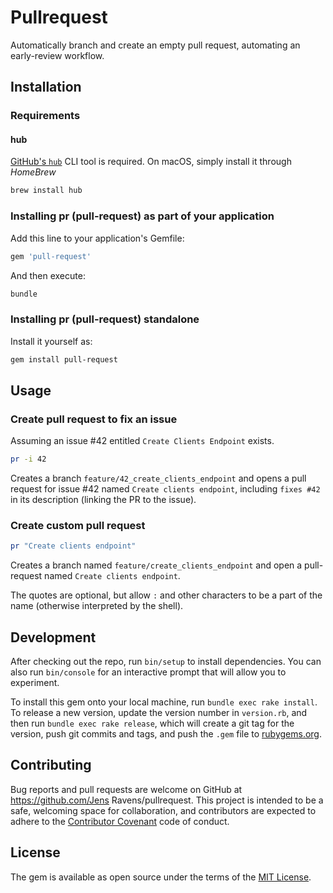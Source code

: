 # Pullrequest

Automatically branch and create an empty pull request, automating an early-review workflow.

## Installation

### Requirements

#### hub

[GitHub's `hub`](https://hub.github.com/) CLI tool is required. On macOS, simply install it through _HomeBrew_

```bash
brew install hub
```

### Installing pr (pull-request) as part of your application

Add this line to your application's Gemfile:

```ruby
gem 'pull-request'
```

And then execute:

```bash
bundle
```

### Installing pr (pull-request) standalone

Install it yourself as:

```bash
gem install pull-request
````

## Usage

### Create pull request to fix an issue

Assuming an issue #42 entitled `Create Clients Endpoint` exists.

```bash
pr -i 42
```

Creates a branch `feature/42_create_clients_endpoint` and opens a pull request for issue #42 named `Create clients endpoint`, including `fixes #42` in its description (linking the PR to the issue).

### Create custom pull request

```bash
pr "Create clients endpoint"
```

Creates a branch named `feature/create_clients_endpoint` and open a pull-request named `Create clients endpoint`.

The quotes are optional, but allow `:` and other characters to be a part of the name (otherwise interpreted by the
shell).

## Development

After checking out the repo, run `bin/setup` to install dependencies. You can also run `bin/console` for an interactive prompt that will allow you to experiment.

To install this gem onto your local machine, run `bundle exec rake install`. To release a new version, update the version number in `version.rb`, and then run `bundle exec rake release`, which will create a git tag for the version, push git commits and tags, and push the `.gem` file to [rubygems.org](https://rubygems.org).

## Contributing

Bug reports and pull requests are welcome on GitHub at https://github.com/Jens Ravens/pullrequest. This project is intended to be a safe, welcoming space for collaboration, and contributors are expected to adhere to the [Contributor Covenant](http://contributor-covenant.org) code of conduct.


## License

The gem is available as open source under the terms of the [MIT License](http://opensource.org/licenses/MIT).

